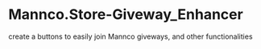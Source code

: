 # Mannco.Store-Giveway_Enhancer
create a buttons to easily join Mannco giveways, and other functionalities
